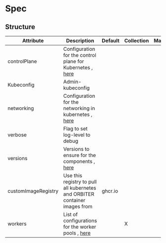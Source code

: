# Spec 
 

## Structure 
 

| Attribute           | Description                                                                       | Default  | Collection | Map  |
| ------------------- | --------------------------------------------------------------------------------- | -------- | ---------- | ---  |
| controlPlane        | Configuration for the control plane for Kubernetes , [here](Pool/Pool.md)         |          |            |      |
| Kubeconfig          | Admin-kubeconfig                                                                  |          |            |      |
| networking          | Configuration for the networking in kubernetes , [here](Networking/Networking.md) |          |            |      |
| verbose             | Flag to set log-level to debug                                                    |          |            |      |
| versions            | Versions to ensure for the components , [here](CompVersions/CompVersions.md)      |          |            |      |
| customImageRegistry | Use this registry to pull all kubernetes and ORBITER container images from        |  ghcr.io |            |      |
| workers             | List of configurations for the worker pools , [here](Pool/Pool.md)                |          | X          |      |
